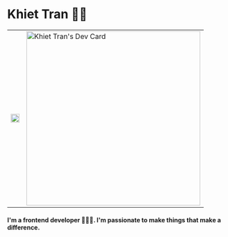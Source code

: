 # Khiet Tran 👋🏻
<table>
  <tr>
    <td>
      <img width="100%" src="https://media.giphy.com/media/26xBwdIuRJiAIqHwA/giphy.gif">
    </td>
    <td><a href="https://app.daily.dev/khiettran"><img src="https://api.daily.dev/devcards/b3afeb2087a5458094f36808ef0ae705.png?r=aoc" width="400" alt="Khiet Tran's Dev Card"/></a></td>
  </tr>
</table>
<h4>I'm a frontend developer 👨🏼‍💻. I'm passionate to make things that make a difference.</h4>

